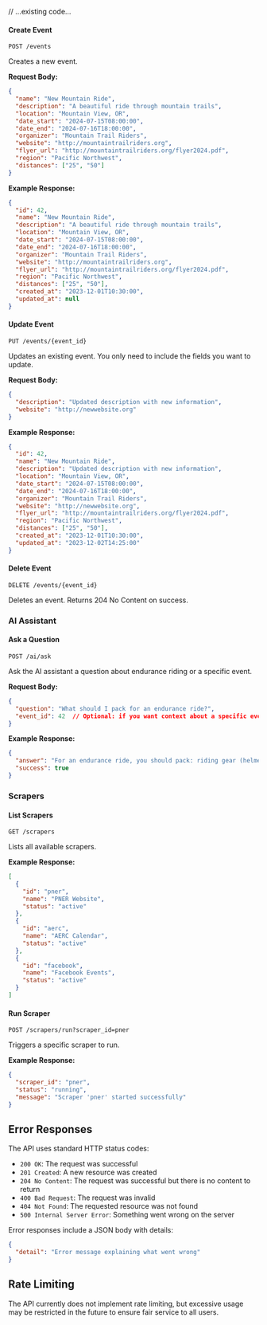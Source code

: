 // ...existing code...

#### Create Event

```
POST /events
```

Creates a new event.

**Request Body:**

```json
{
  "name": "New Mountain Ride",
  "description": "A beautiful ride through mountain trails",
  "location": "Mountain View, OR",
  "date_start": "2024-07-15T08:00:00",
  "date_end": "2024-07-16T18:00:00",
  "organizer": "Mountain Trail Riders",
  "website": "http://mountaintrailriders.org",
  "flyer_url": "http://mountaintrailriders.org/flyer2024.pdf",
  "region": "Pacific Northwest",
  "distances": ["25", "50"]
}
```

**Example Response:**

```json
{
  "id": 42,
  "name": "New Mountain Ride",
  "description": "A beautiful ride through mountain trails",
  "location": "Mountain View, OR",
  "date_start": "2024-07-15T08:00:00",
  "date_end": "2024-07-16T18:00:00",
  "organizer": "Mountain Trail Riders",
  "website": "http://mountaintrailriders.org",
  "flyer_url": "http://mountaintrailriders.org/flyer2024.pdf",
  "region": "Pacific Northwest",
  "distances": ["25", "50"],
  "created_at": "2023-12-01T10:30:00",
  "updated_at": null
}
```

#### Update Event

```
PUT /events/{event_id}
```

Updates an existing event. You only need to include the fields you want to update.

**Request Body:**

```json
{
  "description": "Updated description with new information",
  "website": "http://newwebsite.org"
}
```

**Example Response:**

```json
{
  "id": 42,
  "name": "New Mountain Ride",
  "description": "Updated description with new information",
  "location": "Mountain View, OR",
  "date_start": "2024-07-15T08:00:00",
  "date_end": "2024-07-16T18:00:00",
  "organizer": "Mountain Trail Riders",
  "website": "http://newwebsite.org",
  "flyer_url": "http://mountaintrailriders.org/flyer2024.pdf",
  "region": "Pacific Northwest",
  "distances": ["25", "50"],
  "created_at": "2023-12-01T10:30:00",
  "updated_at": "2023-12-02T14:25:00"
}
```

#### Delete Event

```
DELETE /events/{event_id}
```

Deletes an event. Returns 204 No Content on success.

### AI Assistant

#### Ask a Question

```
POST /ai/ask
```

Ask the AI assistant a question about endurance riding or a specific event.

**Request Body:**

```json
{
  "question": "What should I pack for an endurance ride?",
  "event_id": 42  // Optional: if you want context about a specific event
}
```

**Example Response:**

```json
{
  "answer": "For an endurance ride, you should pack: riding gear (helmet, comfortable clothing, appropriate footwear), equipment for your horse (saddle, bridle, girth, saddle pads, hoof protection, etc.), water and feed for your horse, electrolytes, first aid supplies for both you and your horse, a headlamp if you'll be riding in darkness, weather-appropriate clothing, and personal items like sunscreen and insect repellent. For the New Mountain Ride specifically, you'll want to bring extra water as the trail has limited water sources and hoof protection is recommended due to the rocky terrain.",
  "success": true
}
```

### Scrapers

#### List Scrapers

```
GET /scrapers
```

Lists all available scrapers.

**Example Response:**

```json
[
  {
    "id": "pner",
    "name": "PNER Website",
    "status": "active"
  },
  {
    "id": "aerc",
    "name": "AERC Calendar",
    "status": "active"
  },
  {
    "id": "facebook",
    "name": "Facebook Events",
    "status": "active"
  }
]
```

#### Run Scraper

```
POST /scrapers/run?scraper_id=pner
```

Triggers a specific scraper to run.

**Example Response:**

```json
{
  "scraper_id": "pner",
  "status": "running",
  "message": "Scraper 'pner' started successfully"
}
```

## Error Responses

The API uses standard HTTP status codes:

- `200 OK`: The request was successful
- `201 Created`: A new resource was created
- `204 No Content`: The request was successful but there is no content to return
- `400 Bad Request`: The request was invalid
- `404 Not Found`: The requested resource was not found
- `500 Internal Server Error`: Something went wrong on the server

Error responses include a JSON body with details:

```json
{
  "detail": "Error message explaining what went wrong"
}
```

## Rate Limiting

The API currently does not implement rate limiting, but excessive usage may be restricted in the future to ensure fair service to all users.
